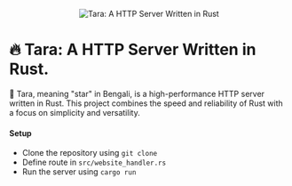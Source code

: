 
<p align="center">
  <img src="https://github.com/Muhammad-Sarfaraz/Tara/assets/50302555/3dd7b1e9-adfc-4a1d-9b70-838781c9384a" alt="Tara: A HTTP Server Written in Rust">
</p>

# 🔥 Tara: A HTTP Server Written in Rust.

🌟 Tara, meaning "star" in Bengali, is a high-performance HTTP server written in Rust. This project combines the speed and reliability of Rust with a focus on simplicity and versatility.

#### Setup
 - Clone the repository using ``` git clone  ```
 - Define route in ```src/website_handler.rs```
 - Run the server using ``` cargo run ```
   
